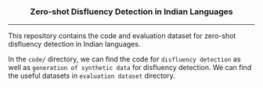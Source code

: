 <h3  style="text-align: center;">
Zero-shot Disfluency Detection in Indian Languages 
</h3>
<hr>

This repository contains the code and evaluation dataset for zero-shot disfluency detection in Indian languages.

In the `code/` directory, we can find the code for `disfluency detection` as well as `generation of synthetic data` for disfluency detection. We can find the useful datasets in `evaluation dataset` directory.